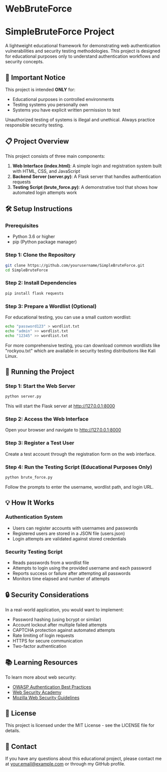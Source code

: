 # WebBruteForce

# SimpleBruteForce Project

A lightweight educational framework for demonstrating web authentication vulnerabilities and security testing methodologies. This project is designed for educational purposes only to understand authentication workflows and security concepts.

## 🚨 Important Notice

This project is intended **ONLY** for:
- Educational purposes in controlled environments
- Testing systems you personally own
- Systems you have explicit written permission to test

Unauthorized testing of systems is illegal and unethical. Always practice responsible security testing.

## 📋 Project Overview

This project consists of three main components:

1. **Web Interface (index.html)**: A simple login and registration system built with HTML, CSS, and JavaScript
2. **Backend Server (server.py)**: A Flask server that handles authentication requests
3. **Testing Script (brute_force.py)**: A demonstrative tool that shows how automated login attempts work

## 🛠️ Setup Instructions

### Prerequisites
- Python 3.6 or higher
- pip (Python package manager)

### Step 1: Clone the Repository
```bash
git clone https://github.com/yourusername/SimpleBruteForce.git
cd SimpleBruteForce
```

### Step 2: Install Dependencies
```bash
pip install flask requests
```

### Step 3: Prepare a Wordlist (Optional)
For educational testing, you can use a small custom wordlist:
```bash
echo "password123" > wordlist.txt
echo "admin" >> wordlist.txt
echo "12345" >> wordlist.txt
```

For more comprehensive testing, you can download common wordlists like "rockyou.txt" which are available in security testing distributions like Kali Linux.

## 🚀 Running the Project

### Step 1: Start the Web Server
```bash
python server.py
```
This will start the Flask server at http://127.0.0.1:8000

### Step 2: Access the Web Interface
Open your browser and navigate to http://127.0.0.1:8000

### Step 3: Register a Test User
Create a test account through the registration form on the web interface.

### Step 4: Run the Testing Script (Educational Purposes Only)
```bash
python brute_force.py
```
Follow the prompts to enter the username, wordlist path, and login URL.

## 💡 How It Works

### Authentication System
- Users can register accounts with usernames and passwords
- Registered users are stored in a JSON file (users.json)
- Login attempts are validated against stored credentials

### Security Testing Script
- Reads passwords from a wordlist file
- Attempts to login using the provided username and each password
- Reports success or failure after attempting all passwords
- Monitors time elapsed and number of attempts

## 🔒 Security Considerations

In a real-world application, you would want to implement:
- Password hashing (using bcrypt or similar)
- Account lockout after multiple failed attempts
- CAPTCHA protection against automated attempts
- Rate limiting of login requests
- HTTPS for secure communication
- Two-factor authentication

## 📚 Learning Resources

To learn more about web security:
- [OWASP Authentication Best Practices](https://owasp.org/www-project-top-ten/)
- [Web Security Academy](https://portswigger.net/web-security)
- [Mozilla Web Security Guidelines](https://infosec.mozilla.org/guidelines/web_security)

## 📝 License

This project is licensed under the MIT License - see the LICENSE file for details.

## 📧 Contact

If you have any questions about this educational project, please contact me at your.email@example.com or through my GitHub profile.

